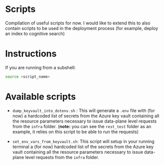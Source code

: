 # Scripts

Compilation of useful scripts for now. I would like to extend this to also contain scripts to be used in the deployment process (for example, deploy an index to cognitive search)

# Instructions

If you are running from a subshell:

```bash
source <script_name>
```

# Available scripts

- `dump_keyvault_into_dotenv.sh` : This will generate a `.env` file with (for now) a hardcoded list of secrets from the Azure key vault containing all the resource parameters necessary to issue data-plane level requests from the `infra` folder. (**note:** you can see the `rest_test` folder as an example, it relies on this script to be able to run the requests)

- `set_env_vars_from_keyvault.sh`: This script will setup in your running terminal a (for now) hardcoded list of the secrets from the Azure key vault containing all the resource parameters necessary to issue data-plane level requests from the `infra` folder.
